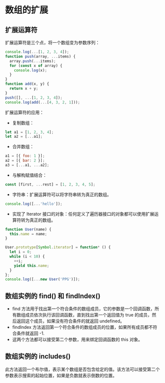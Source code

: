 # 数组的扩展

## 扩展运算符

扩展运算符是三个点，将一个数组变为参数序列：

```javascript
console.log(...[1, 2, 3, 4]);
function push(array, ...items) {
  array.push(...items);
  for (const x of array) {
    console.log(x);
  }
}
function add(x, y) {
  return x + y;
}
push([], ...[1, 2, 3, 4]);
console.log(add(...[4, 3, 2, 1]));
```

扩展运算符的应用：

- 复制数组：

```javascript
let a1 = [1, 2, 3, 4];
let a2 = [...a1];
```

- 合并数组：

```javascript
a1 = [{ foo: 1 }];
a2 = [{ bar: 2 }];
a3 = [...a1, ...a2];
```

- 与解构赋值结合：

```javascript
const [first, ...rest] = [1, 2, 3, 4, 5];
```

- 字符串：扩展运算符可以将字符串转为真正的数组。

```javascript
console.log([...'hello']);
```

- 实现了 Iterator 接口的对象：任何定义了遍历器接口的对象都可以使用扩展运算符转为真正的数组。

```javascript
function User(name) {
  this.name = name;
}

User.prototype[Symbol.iterator] = function* () {
  let i = 0;
  while (i < 10) {
    ++i;
    yield this.name;
  }
};
console.log([...new User('PPG')]);
```

## 数组实例的 find() 和 findIndex()

- find 方法用于找出第一个符合条件的数组成员，它的参数是一个回调函数，所有数组成员依次执行该回调函数，直到找出第一个返回值为 true 的成员，然后返回这个成员，如果没有符合条件的就返回 undefined。
- findIndex 方法返回第一个符合条件的数组成员的位置，如果所有成员都不符合条件就返回 -1.
- 这两个方法都可以接受第二个参数，用来绑定回调函数的 this 对象。

## 数组实例的 includes()

此方法返回一个布尔值，表示某个数组是否包含给定的值。该方法可以接受第二个参数表示搜索的起始位置，如果是负数就表示倒数的位置。
